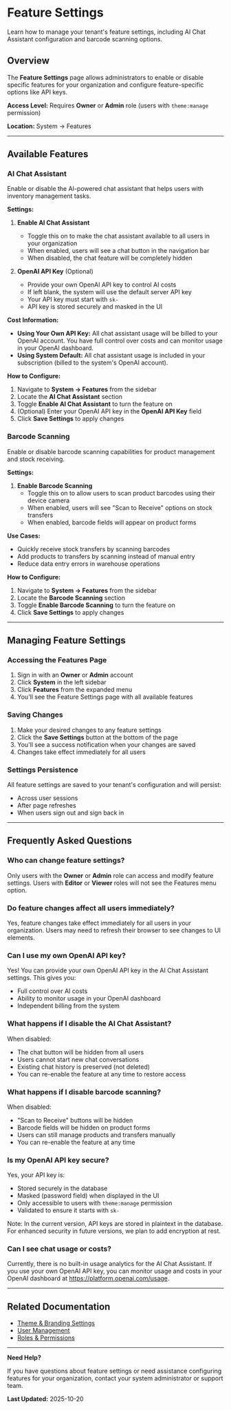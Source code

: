 # Feature Settings

Learn how to manage your tenant's feature settings, including AI Chat Assistant configuration and barcode scanning options.

## Overview

The **Feature Settings** page allows administrators to enable or disable specific features for your organization and configure feature-specific options like API keys.

**Access Level:** Requires **Owner** or **Admin** role (users with `theme:manage` permission)

**Location:** System → Features

---

## Available Features

### AI Chat Assistant

Enable or disable the AI-powered chat assistant that helps users with inventory management tasks.

**Settings:**

1. **Enable AI Chat Assistant**
   - Toggle this on to make the chat assistant available to all users in your organization
   - When enabled, users will see a chat button in the navigation bar
   - When disabled, the chat feature will be completely hidden

2. **OpenAI API Key** (Optional)
   - Provide your own OpenAI API key to control AI costs
   - If left blank, the system will use the default server API key
   - Your API key must start with `sk-`
   - API key is stored securely and masked in the UI

**Cost Information:**

- **Using Your Own API Key:** All chat assistant usage will be billed to your OpenAI account. You have full control over costs and can monitor usage in your OpenAI dashboard.
- **Using System Default:** All chat assistant usage is included in your subscription (billed to the system's OpenAI account).

**How to Configure:**

1. Navigate to **System → Features** from the sidebar
2. Locate the **AI Chat Assistant** section
3. Toggle **Enable AI Chat Assistant** to turn the feature on
4. (Optional) Enter your OpenAI API key in the **OpenAI API Key** field
5. Click **Save Settings** to apply changes

### Barcode Scanning

Enable or disable barcode scanning capabilities for product management and stock receiving.

**Settings:**

1. **Enable Barcode Scanning**
   - Toggle this on to allow users to scan product barcodes using their device camera
   - When enabled, users will see "Scan to Receive" options on stock transfers
   - When enabled, barcode fields will appear on product forms

**Use Cases:**

- Quickly receive stock transfers by scanning barcodes
- Add products to transfers by scanning instead of manual entry
- Reduce data entry errors in warehouse operations

**How to Configure:**

1. Navigate to **System → Features** from the sidebar
2. Locate the **Barcode Scanning** section
3. Toggle **Enable Barcode Scanning** to turn the feature on
4. Click **Save Settings** to apply changes

---

## Managing Feature Settings

### Accessing the Features Page

1. Sign in with an **Owner** or **Admin** account
2. Click **System** in the left sidebar
3. Click **Features** from the expanded menu
4. You'll see the Feature Settings page with all available features

### Saving Changes

1. Make your desired changes to any feature settings
2. Click the **Save Settings** button at the bottom of the page
3. You'll see a success notification when your changes are saved
4. Changes take effect immediately for all users

### Settings Persistence

All feature settings are saved to your tenant's configuration and will persist:
- Across user sessions
- After page refreshes
- When users sign out and sign back in

---

## Frequently Asked Questions

### Who can change feature settings?

Only users with the **Owner** or **Admin** role can access and modify feature settings. Users with **Editor** or **Viewer** roles will not see the Features menu option.

### Do feature changes affect all users immediately?

Yes, feature changes take effect immediately for all users in your organization. Users may need to refresh their browser to see changes to UI elements.

### Can I use my own OpenAI API key?

Yes! You can provide your own OpenAI API key in the AI Chat Assistant settings. This gives you:
- Full control over AI costs
- Ability to monitor usage in your OpenAI dashboard
- Independent billing from the system

### What happens if I disable the AI Chat Assistant?

When disabled:
- The chat button will be hidden from all users
- Users cannot start new chat conversations
- Existing chat history is preserved (not deleted)
- You can re-enable the feature at any time to restore access

### What happens if I disable barcode scanning?

When disabled:
- "Scan to Receive" buttons will be hidden
- Barcode fields will be hidden on product forms
- Users can still manage products and transfers manually
- You can re-enable the feature at any time

### Is my OpenAI API key secure?

Yes, your API key is:
- Stored securely in the database
- Masked (password field) when displayed in the UI
- Only accessible to users with `theme:manage` permission
- Validated to ensure it starts with `sk-`

Note: In the current version, API keys are stored in plaintext in the database. For enhanced security in future versions, we plan to add encryption at rest.

### Can I see chat usage or costs?

Currently, there is no built-in usage analytics for the AI Chat Assistant. If you use your own OpenAI API key, you can monitor usage and costs in your OpenAI dashboard at https://platform.openai.com/usage.

---

## Related Documentation

- [Theme & Branding Settings](theme-branding.md)
- [User Management](../getting-started/user-management.md)
- [Roles & Permissions](../getting-started/roles-permissions.md)

---

**Need Help?**

If you have questions about feature settings or need assistance configuring features for your organization, contact your system administrator or support team.

**Last Updated:** 2025-10-20
